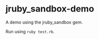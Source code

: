 jruby_sandbox-demo
==================

A demo using the jruby_sandbox gem.

Run using `ruby test.rb`.
